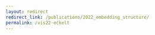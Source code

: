 ```yaml
---
layout: redirect
redirect_link: /publications/2022_embedding_structure/
permalink: /vis22-eckelt
---
```

